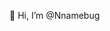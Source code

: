  👋 Hi, I’m @Nnamebug

<!---
Nnamebug/Nnamebug is a ✨ special ✨ repository because its `README.md` (this file) appears on your GitHub profile.
You can click the Preview link to take a look at your changes.
--->
